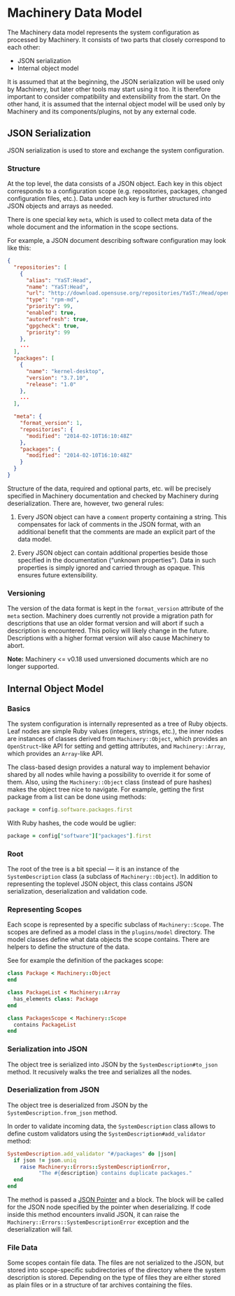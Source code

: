 # Machinery Data Model

The Machinery data model represents the system configuration as processed by Machinery. It consists of two parts that closely correspond to each other:

  * JSON serialization
  * Internal object model

It is assumed that at the beginning, the JSON serialization will be used only by Machinery, but later other tools may start using it too. It is therefore important to consider compatibility and extensibility from the start. On the other hand, it is assumed that the internal object model will be used only by Machinery and its components/plugins, not by any external code.


## JSON Serialization

JSON serialization is used to store and exchange the system configuration.

### Structure

At the top level, the data consists of a JSON object. Each key in this object corresponds to a configuration scope (e.g. repositories, packages, changed configuration files, etc.). Data under each key is further structured into JSON objects and arrays as needed.

There is one special key `meta`, which is used to collect meta data of the whole document and the information in the scope sections.

For example, a JSON document describing software configuration may look like this:

```json
{
  "repositories": [
    {
      "alias": "YaST:Head",
      "name": "YaST:Head",
      "url": "http://download.opensuse.org/repositories/YaST:/Head/openSUSE_12.3/",
      "type": "rpm-md",
      "priority": 99,
      "enabled": true,
      "autorefresh": true,
      "gpgcheck": true,
      "priority": 99
    },
    ...
  ],
  "packages": [
    {
      "name": "kernel-desktop",
      "version": "3.7.10",
      "release": "1.0"
    },
    ...
  ],

  "meta": {
    "format_version": 1,
    "repositories": {
      "modified": "2014-02-10T16:10:48Z"
    },
    "packages": {
      "modified": "2014-02-10T16:10:48Z"
    }
  }
}
```

Structure of the data, required and optional parts, etc. will be precisely specified in Machinery documentation and checked by Machinery during deserialization. There are, however, two general rules:

  1. Every JSON object can have a `comment` property containing a string. This compensates for lack of comments in the JSON format, with an additional benefit that the comments are made an explicit part of the data model.

  2. Every JSON object can contain additional properties beside those specified in the documentation (“unknown properties”). Data in such properties is simply ignored and carried through as opaque. This ensures future extensibility.

### Versioning

The version of the data format is kept in the `format_version` attribute of the `meta` section. Machinery does currently not provide a migration path for descriptions that use an older format version and will abort if such a description is encountered. This policy will likely change in the future. Descriptions with a higher format version will also cause Machinery to abort.

**Note:** Machinery <= v0.18 used unversioned documents which are no longer supported.


## Internal Object Model

### Basics

The system configuration is internally represented as a tree of Ruby objects. Leaf nodes are simple Ruby values (integers, strings, etc.), the inner nodes are instances of classes derived from `Machinery::Object`, which provides an `OpenStruct`-like API for setting and getting attributes, and `Machinery::Array`, which provides an `Array`-like API.

The class-based design provides a natural way to implement behavior shared by all nodes while having a possibility to override it for some of them. Also, using the `Machinery::Object` class (instead of pure hashes) makes the object tree nice to navigate. For example, getting the first package from a list can be done using methods:

```ruby
package = config.software.packages.first
```

With Ruby hashes, the code would be uglier:

```ruby
package = config["software"]["packages"].first
```

### Root

The root of the tree is a bit special — it is an instance of the `SystemDescription` class (a subclass of `Machinery::Object`). In addition to representing the toplevel JSON object, this class contains JSON serialization, deserialization and validation code.

### Representing Scopes

Each scope is represented by a specific subclass of `Machinery::Scope`. The scopes are defined as a model class in the `plugins/model` directory. The model classes define what data objects the scope contains. There are helpers to define the structure of the data.

See for example the definition of the packages scope:

```ruby
class Package < Machinery::Object
end

class PackageList < Machinery::Array
  has_elements class: Package
end

class PackagesScope < Machinery::Scope
  contains PackageList
end
```

### Serialization into JSON

The object tree is serialized into JSON by the `SystemDescription#to_json` method. It recusively walks the tree and serializes all the nodes.

### Deserialization from JSON

The object tree is deserialized from JSON by the `SystemDescription.from_json` method.

In order to validate incoming data, the `SystemDescription` class allows to define custom validators using the `SystemDescription#add_validator` method:

```ruby
SystemDescription.add_validator "#/packages" do |json|
  if json != json.uniq
    raise Machinery::Errors::SystemDescriptionError,
          "The #{description} contains duplicate packages."
  end
end
```

The method is passed a [JSON Pointer](http://tools.ietf.org/html/rfc6901) and a block. The block will be called for the JSON node specified by the pointer when deserializing. If code inside this method encounters invalid JSON, it can raise the `Machinery::Errors::SystemDescriptionError` exception and the deserialization will fail.

### File Data

Some scopes contain file data. The files are not serialized to the JSON, but stored into scope-specific subdirectories of the directory where the system description is stored. Depending on the type of files they are either stored as plain files or in a structure of tar archives containing the files.
